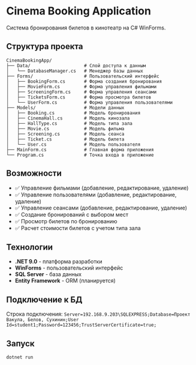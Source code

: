 # Cinema Booking Application

Система бронирования билетов в кинотеатр на C# WinForms.

## Структура проекта

```
CinemaBookingApp/
├── Data/                    # Слой доступа к данным
│   └── DatabaseManager.cs   # Менеджер базы данных
├── Forms/                   # Пользовательский интерфейс
│   ├── BookingForm.cs       # Форма создания бронирования
│   ├── MovieForm.cs         # Форма управления фильмами
│   ├── ScreeningForm.cs     # Форма управления сеансами
│   ├── TicketsForm.cs       # Форма просмотра билетов
│   └── UserForm.cs          # Форма управления пользователями
├── Models/                  # Модели данных
│   ├── Booking.cs           # Модель бронирования
│   ├── CinemaHall.cs        # Модель кинозала
│   ├── HallType.cs          # Модель типа зала
│   ├── Movie.cs             # Модель фильма
│   ├── Screening.cs         # Модель сеанса
│   ├── Ticket.cs            # Модель билета
│   └── User.cs              # Модель пользователя
├── MainForm.cs              # Главная форма приложения
└── Program.cs               # Точка входа в приложение
```

## Возможности

- ✅ Управление фильмами (добавление, редактирование, удаление)
- ✅ Управление пользователями (добавление, редактирование, удаление)
- ✅ Управление сеансами (добавление, редактирование, удаление)
- ✅ Создание бронирований с выбором мест
- ✅ Просмотр билетов по бронированию
- ✅ Расчет стоимости билетов с учетом типа зала

## Технологии

- **.NET 9.0** - платформа разработки
- **WinForms** - пользовательский интерфейс
- **SQL Server** - база данных
- **Entity Framework** - ORM (планируется)

## Подключение к БД

Строка подключения: `Server=192.168.9.203\SQLEXPRESS;Database=Проект Вакула, Белов, Сухинин;User Id=student1;Password=123456;TrustServerCertificate=true;`

## Запуск

```bash
dotnet run
```